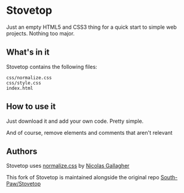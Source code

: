 Stovetop
========

Just an empty HTML5 and CSS3 thing for a quick start to simple web projects. Nothing too major.


## What's in it

Stovetop contains the following files:

```
css/normalize.css
css/style.css
index.html
```


## How to use it

Just download it and add your own code. Pretty simple.

And of course, remove elements and comments that aren't relevant


## Authors

Stovetop uses [normalize.css](https://github.com/necolas/normalize.css) by [Nicolas Gallagher](https://github.com/necolas)

This fork of Stovetop is maintained alongside the original repo [South-Paw/Stovetop](https://github.com/South-Paw/Stovetop)

